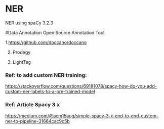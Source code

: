# NER
NER using spaCy 3.2.3

#Data Annotation
Open Source Annotation Tool:

1.https://github.com/doccano/doccano

2. Prodegy

3. LightTag


### Ref: to add custom NER training:
https://stackoverflow.com/questions/69181078/spacy-how-do-you-add-custom-ner-labels-to-a-pre-trained-model


### Ref: Article Spacy 3.x
https://medium.com/@acm15aug/simple-spacy-3-x-end-to-end-custom-ner-to-pipeline-31664cac9c5b


